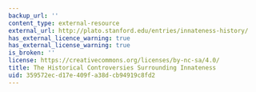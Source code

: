 ```yaml
---
backup_url: ''
content_type: external-resource
external_url: http://plato.stanford.edu/entries/innateness-history/
has_external_licence_warning: true
has_external_license_warning: true
is_broken: ''
license: https://creativecommons.org/licenses/by-nc-sa/4.0/
title: The Historical Controversies Surrounding Innateness
uid: 359572ec-d17e-409f-a38d-cb94919c8fd2
---
```


